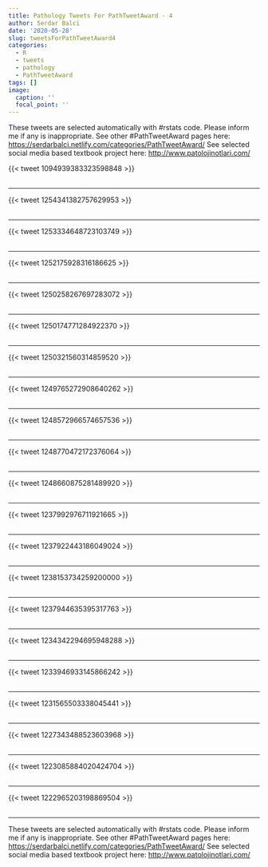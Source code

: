 ```yaml
---
title: Pathology Tweets For PathTweetAward - 4
author: Serdar Balci
date: '2020-05-28'
slug: tweetsForPathTweetAward4
categories:
  - R
  - tweets
  - pathology
  - PathTweetAward
tags: []
image:
  caption: ''
  focal_point: ''
---
```



These tweets are selected automatically with #rstats code. Please inform me if any is inappropriate.
See other #PathTweetAward pages here: https://serdarbalci.netlify.com/categories/PathTweetAward/ 
See selected social media based textbook project here: http://www.patolojinotlari.com/

{{< tweet 1094939383323598848 >}}
<br>
<br>
<hr>
{{< tweet 1254341382757629953 >}}
<br>
<br>
<hr>
{{< tweet 1253334648723103749 >}}
<br>
<br>
<hr>
{{< tweet 1252175928316186625 >}}
<br>
<br>
<hr>
{{< tweet 1250258267697283072 >}}
<br>
<br>
<hr>
{{< tweet 1250174771284922370 >}}
<br>
<br>
<hr>
{{< tweet 1250321560314859520 >}}
<br>
<br>
<hr>
{{< tweet 1249765272908640262 >}}
<br>
<br>
<hr>
{{< tweet 1248572966574657536 >}}
<br>
<br>
<hr>
{{< tweet 1248770472172376064 >}}
<br>
<br>
<hr>
{{< tweet 1248660875281489920 >}}
<br>
<br>
<hr>
{{< tweet 1237992976711921665 >}}
<br>
<br>
<hr>
{{< tweet 1237922443186049024 >}}
<br>
<br>
<hr>
{{< tweet 1238153734259200000 >}}
<br>
<br>
<hr>
{{< tweet 1237944635395317763 >}}
<br>
<br>
<hr>
{{< tweet 1234342294695948288 >}}
<br>
<br>
<hr>
{{< tweet 1233946933145866242 >}}
<br>
<br>
<hr>
{{< tweet 1231565503338045441 >}}
<br>
<br>
<hr>
{{< tweet 1227343488523603968 >}}
<br>
<br>
<hr>
{{< tweet 1223085884020424704 >}}
<br>
<br>
<hr>
{{< tweet 1222965203198869504 >}}
<br>
<br>
<hr>


These tweets are selected automatically with #rstats code. Please inform me if any is inappropriate.
See other #PathTweetAward pages here: https://serdarbalci.netlify.com/categories/PathTweetAward/ 
See selected social media based textbook project here: http://www.patolojinotlari.com/
